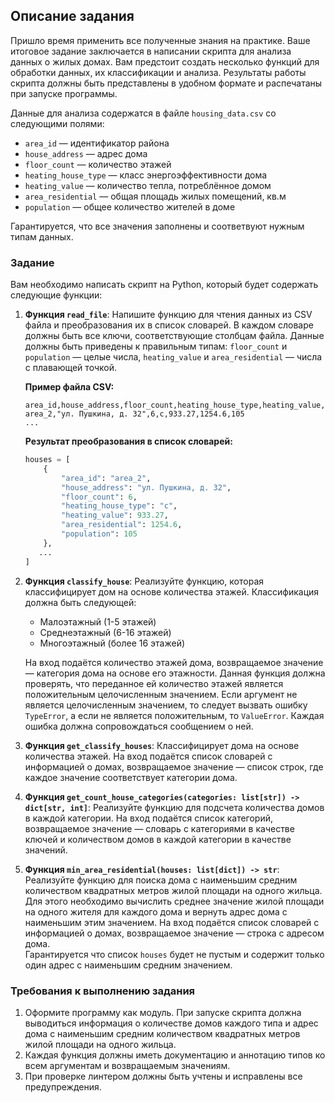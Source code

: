 ## Описание задания
Пришло время применить все полученные знания на практике. Ваше итоговое задание заключается в написании скрипта для анализа данных о жилых домах. Вам предстоит создать несколько функций для обработки данных, их классификации и анализа. Результаты работы скрипта должны быть представлены в удобном формате и распечатаны при запуске программы.

Данные для анализа содержатся в файле `housing_data.csv` со следующими полями:
- `area_id` — идентификатор района
- `house_address` — адрес дома
- `floor_count` — количество этажей
- `heating_house_type` — класс энергоэффективности дома
- `heating_value` — количество тепла, потреблённое домом
- `area_residential` — общая площадь жилых помещений, кв.м
- `population` — общее количество жителей в доме

Гарантируется, что все значения заполнены и соответвуют нужным типам данных.

### Задание

Вам необходимо написать скрипт на Python, который будет содержать следующие функции:

1. **Функция `read_file`**:
   Напишите функцию для чтения данных из CSV файла и преобразования их в список словарей. В каждом словаре должны быть все ключи, соответствующие столбцам файла. Данные должны быть приведены к правильным типам: `floor_count` и `population` — целые числа, `heating_value` и `area_residential` — числа с плавающей точкой.

   **Пример файла CSV:**
   ```
   area_id,house_address,floor_count,heating_house_type,heating_value,area_residential,population
   area_2,"ул. Пушкина, д. 32",6,c,933.27,1254.6,105
   ...
   ```

   **Результат преобразования в список словарей:**
   ```python
   houses = [
       {
           "area_id": "area_2",
           "house_address": "ул. Пушкина, д. 32",
           "floor_count": 6,
           "heating_house_type": "c",
           "heating_value": 933.27,
           "area_residential": 1254.6,
           "population": 105
       },
      ...
   ]
   ```

2. **Функция `classify_house`**:
   Реализуйте функцию, которая классифицирует дом на основе количества этажей. Классификация должна быть следующей:
   - Малоэтажный (1-5 этажей)
   - Среднеэтажный (6-16 этажей)
   - Многоэтажный (более 16 этажей)
   
   На вход подаётся количество этажей дома, возвращаемое значение — категория дома на основе его этажности.
   Данная функция должна проверять, что переданное ей количество этажей является положительным целочисленным значением. Если аргумент не является целочисленным значением, то следует вызвать ошибку `TypeError`, а если не является положительным, то `ValueError`. Каждая ошибка должна сопровождаться сообщением о ней.

3. **Функция `get_classify_houses`**:
   Классифицирует дома на основе количества этажей. 
   На вход подаётся список словарей с информацией о домах, возвращаемое значение — список строк, где каждое значение соответствует категории дома.

4. **Функция `get_count_house_categories(categories: list[str]) -> dict[str, int]`**:
   Реализуйте функцию для подсчета количества домов в каждой категории. На вход подаётся список категорий, возвращаемое значение — словарь с категориями в качестве ключей и количеством домов в каждой категории в качестве значений.

5. **Функция `min_area_residential(houses: list[dict]) -> str`**:
   Реализуйте функцию для поиска дома с наименьшим средним количеством квадратных метров жилой площади на одного жильца. Для этого необходимо вычислить среднее значение жилой площади на одного жителя для каждого дома и вернуть адрес дома с наименьшим этим значением. 
   На вход подаётся список словарей с информацией о домах, возвращаемое значение — строка с адресом дома.  
   Гарантируется что список `houses` будет не пустым и содержит только один адрес с наименьшим средним значением.


### Требования к выполнению задания
1. Оформите программу как модуль. При запуске скрипта должна выводиться информация о количестве домов каждого типа и адрес дома с наименьшим средним количеством квадратных метров жилой площади на одного жильца.
2. Каждая функция должны иметь документацию и аннотацию типов ко всем аргументам и возвращаемым значениям.
3. При проверке линтером должны быть учтены и исправлены все предупреждения.

